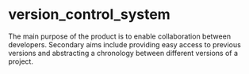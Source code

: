 # version_control_system
The main purpose of the product is to enable collaboration between developers. Secondary aims
include providing easy access to previous versions and abstracting a chronology between different versions of a project.
